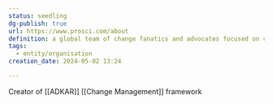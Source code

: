 ```yaml
---
status: seedling
dg-publish: true
url: https://www.prosci.com/about
definition: a global team of change fanatics and advocates focused on customer success.
tags:
  - entity/organisation
creation_date: 2024-05-02 13:24

---
```


Creator of [[ADKAR]] [[Change Management]] framework